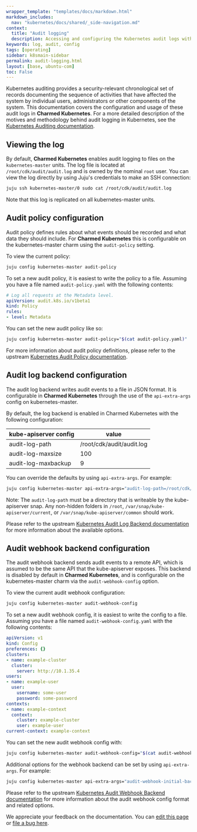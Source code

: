 ```yaml
---
wrapper_template: "templates/docs/markdown.html"
markdown_includes:
  nav: "kubernetes/docs/shared/_side-navigation.md"
context:
  title: "Audit logging"
  description: Accessing and configuring the Kubernetes audit logs with Charmed Kubernetes
keywords: log, audit, config
tags: [operating]
sidebar: k8smain-sidebar
permalink: audit-logging.html
layout: [base, ubuntu-com]
toc: False
---
```


Kubernetes auditing provides a security-relevant chronological set of records
documenting the sequence of activities that have affected the system by
individual users, administrators or other components of the system. This
documentation covers the configuration and usage of these audit logs in
**Charmed Kubernetes**. For a more detailed description of the motives and
methodology behind audit logging in Kubernetes, see the
[Kubernetes Auditing documentation][k8s-audit].


## Viewing the log

By default, **Charmed Kubernetes** enables audit logging to files on the
`kubernetes-master` units. The log file is located at
`/root/cdk/audit/audit.log` and is owned by the nominal `root` user. You can
view the log directly by using Juju's credentials to make an SSH connection:

```bash
juju ssh kubernetes-master/0 sudo cat /root/cdk/audit/audit.log
```

Note that this log is replicated on all kubernetes-master units.

## Audit policy configuration

Audit policy defines rules about what events should be recorded and what data
they should include.  For **Charmed Kubernetes** this is configurable on the kubernetes-master charm
using the `audit-policy` setting.

To view the current policy:

```bash
juju config kubernetes-master audit-policy
```

To set a new audit policy, it is easiest to write the policy to a file. Assuming you have a file
named `audit-policy.yaml` with the following contents:

```yaml
# Log all requests at the Metadata level.
apiVersion: audit.k8s.io/v1beta1
kind: Policy
rules:
- level: Metadata
```

You can set the new audit policy like so:

```bash
juju config kubernetes-master audit-policy="$(cat audit-policy.yaml)"
```

For more information about audit policy definitions, please refer to the
upstream [Kubernetes Audit Policy documentation][k8s-audit-policy].

## Audit log backend configuration

The audit log backend writes audit events to a file in JSON format. It is
configurable in **Charmed Kubernetes**  through the use of the `api-extra-args`
config on kubernetes-master.

By default, the log backend is enabled in Charmed Kubernetes with the following
configuration:

| kube-apiserver config | value |
| --------------------------------- | ----- |
| audit-log-path                | /root/cdk/audit/audit.log |
| audit-log-maxsize          | 100 |
| audit-log-maxbackup   | 9 |

You can override the defaults by using `api-extra-args`. For example:

```bash
juju config kubernetes-master api-extra-args="audit-log-path=/root/cdk/my-audit-location audit-log-maxage=30 audit-log-maxsize=200 audit-log-maxbackup=5"
```

<div class="p-notification--caution">
  <p markdown="1" class="p-notification__response">
    <span class="p-notification__status">Note:</span>
    The <code>audit-log-path</code> must be a directory that is writeable by the
     kube-apiserver snap.
     Any non-hidden folders in <code>/root</code>, <code>/var/snap/kube-apiserver/current</code>, or
     <code>/var/snap/kube-apiserver/common</code> should work.
  </p>
</div>


Please refer to the upstream
[Kubernetes Audit Log Backend documentation][k8s-audit-log]
for more information about the available options.

## Audit webhook backend configuration

The audit webhook backend sends audit events to a remote API, which is assumed
to be the same API that the kube-apiserver exposes. This backend is disabled by
default in **Charmed Kubernetes**, and is configurable on the kubernetes-master
charm via the `audit-webhook-config` option.

To view the current audit webhook configuration:

```bash
juju config kubernetes-master audit-webhook-config
```

To set a new audit webhook config, it is easiest to write the config to a file.
Assuming you have a file named `audit-webhook-config.yaml` with the following
contents:

```yaml
apiVersion: v1
kind: Config
preferences: {}
clusters:
- name: example-cluster
  cluster:
    server: http://10.1.35.4
users:
- name: example-user
  user:
    username: some-user
    password: some-password
contexts:
- name: example-context
  context:
    cluster: example-cluster
    user: example-user
current-context: example-context
```

You can set the new audit webhook config with:

```bash
juju config kubernetes-master audit-webhook-config="$(cat audit-webhook-config.yaml)"
```

Additional options for the webhook backend can be set by using `api-extra-args`.
For example:

```bash
juju config kubernetes-master api-extra-args="audit-webhook-initial-backoff=20s"
```

Please refer to the upstream
[Kubernetes Audit Webhook Backend documentation][k8s-audit-backend] for more
information about the audit webhook config format and related options.

<!-- LINKS -->
[k8s-audit]: https://kubernetes.io/docs/tasks/debug-application-cluster/audit/
[k8s-audit-policy]: https://kubernetes.io/docs/tasks/debug-application-cluster/audit/#policy
[k8s-audit-log]: https://kubernetes.io/docs/tasks/debug-application-cluster/audit/#log-backend
[k8s-audit-backend]: https://kubernetes.io/docs/tasks/debug-application-cluster/audit/#webhook-backend

<!-- FEEDBACK -->
<div class="p-notification--information">
  <p class="p-notification__response">
    We appreciate your feedback on the documentation. You can
    <a href="https://github.com/charmed-kubernetes/kubernetes-docs/edit/master/pages/k8s/audit-logging.md" >edit this page</a>
    or
    <a href="https://github.com/charmed-kubernetes/kubernetes-docs/issues/new" >file a bug here</a>.
  </p>
</div>
